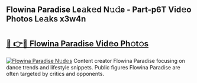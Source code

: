 ## Flowina Paradise Le𝚊k𝚎d N𝚞𝚍e - Part-p6T Vid𝚎o Photos Le𝚊ks x3w4n

# <h2><a href="http://fbe0y4.evod.top/?m=Flowina+Paradise">🔗 👉🔴 Flowina Paradise Vid𝚎o Ph𝚘t𝚘s</a></h2>

[![Flowina Paradise N𝚞d𝚎s](https://i.imgur.com/8V9OHl7.gif)](http://fbe0y4.evod.top/?m=Flowina+Paradise)
Content creator Flowina Paradise focusing on dance trends and lifestyle snippets. Public figures Flowina Paradise are often targeted by critics and opponents. 
